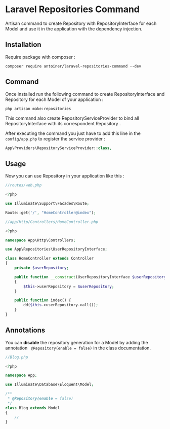 # Laravel Repositories Command

Artisan command to create Repository with RepositoryInterface for each Model and use it in the application with the dependency injection.

## Installation

Require package with composer :

```
composer require antoiner/laravel-repositories-command --dev
```

## Command

Once installed run the following command to create RepositoryInterface and Repository for each Model of your application :

```
php artisan make:repositories
```

This command also create RepositoryServiceProvider to bind all RepositoryInterface with its correspondent Repository . 

After executing the command you just have to add this line in the ```config/app.php``` to register the service provider :

```php
App\Providers\RepositoryServiceProvider::class,
```

## Usage

Now you can use Repository in your application like this  :

```php
//routes/web.php

<?php

use Illuminate\Support\Facades\Route;

Route::get('/', "HomeController@index");

```



```php
//app/Http/Controllers/HomeController.php

<?php

namespace App\Http\Controllers;

use App\Repositories\UserRepositoryInterface;

class HomeController extends Controller
{
    private $userRepository;

    public function __construct(UserRepositoryInterface $userRepository)
    {
        $this->userRepository = $userRepository;
    }

    public function index() {
        dd($this->userRepository->all());
    }
}
```

## Annotations

You can **disable** the repository generation for a Model by adding the annotation ``` @Repository(enable = false)``` in the class documentation.

```php
//Blog.php

<?php

namespace App;

use Illuminate\Database\Eloquent\Model;

/**
 * @Repository(enable = false)
 */
class Blog extends Model
{
    //
}

```

